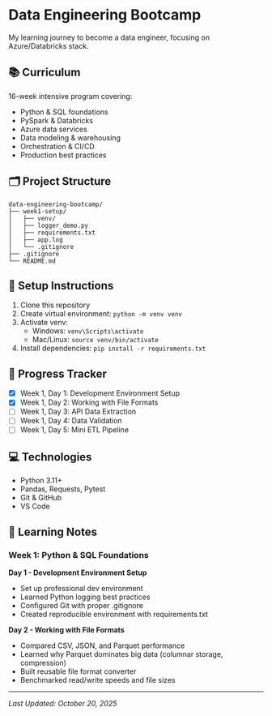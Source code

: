 # Data Engineering Bootcamp

My learning journey to become a data engineer, focusing on Azure/Databricks stack.

## 📚 Curriculum

16-week intensive program covering:
- Python & SQL foundations
- PySpark & Databricks
- Azure data services
- Data modeling & warehousing
- Orchestration & CI/CD
- Production best practices

## 🗂️ Project Structure
```
data-engineering-bootcamp/
├── week1-setup/
│   ├── venv/
│   ├── logger_demo.py
│   ├── requirements.txt
│   ├── app.log
│   └── .gitignore
├── .gitignore
└── README.md
```

## 🚀 Setup Instructions

1. Clone this repository
2. Create virtual environment: `python -m venv venv`
3. Activate venv:
   - Windows: `venv\Scripts\activate`
   - Mac/Linux: `source venv/bin/activate`
4. Install dependencies: `pip install -r requirements.txt`

## 📅 Progress Tracker

- [x] Week 1, Day 1: Development Environment Setup
- [x] Week 1, Day 2: Working with File Formats
- [ ] Week 1, Day 3: API Data Extraction
- [ ] Week 1, Day 4: Data Validation
- [ ] Week 1, Day 5: Mini ETL Pipeline

## 💻 Technologies

- Python 3.11+
- Pandas, Requests, Pytest
- Git & GitHub
- VS Code

## 📝 Learning Notes

### Week 1: Python & SQL Foundations

**Day 1 - Development Environment Setup**
- Set up professional dev environment
- Learned Python logging best practices
- Configured Git with proper .gitignore
- Created reproducible environment with requirements.txt

**Day 2 - Working with File Formats**
- Compared CSV, JSON, and Parquet performance
- Learned why Parquet dominates big data (columnar storage, compression)
- Built reusable file format converter
- Benchmarked read/write speeds and file sizes

---

*Last Updated: October 20, 2025*